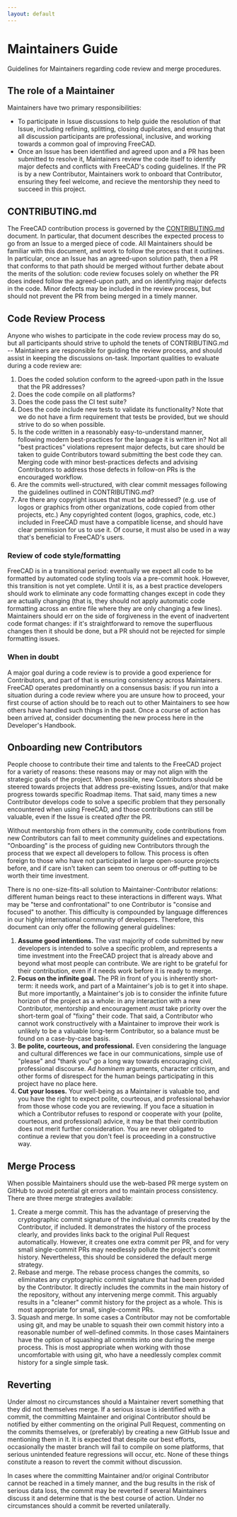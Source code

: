 ```yaml
---
layout: default
---
```


# Maintainers Guide

Guidelines for Maintainers regarding code review and merge procedures.


## The role of a Maintainer

Maintainers have two primary responsibilities:
 - To participate in Issue discussions to help guide the resolution of that Issue, including refining, splitting, closing duplicates, and ensuring that all discussion participants are professional, inclusive, and working towards a common goal of improving FreeCAD.
 - Once an Issue has been identified and agreed upon and a PR has been submitted to resolve it, Maintainers review the code itself to identify major defects and conflicts with FreeCAD's coding guidelines. If the PR is by a new Contributor, Maintainers work to onboard that Contributor, ensuring they feel welcome, and recieve the mentorship they need to succeed in this project.

## CONTRIBUTING.md

The FreeCAD contribution process is governed by the [CONTRIBUTING.md](https://github.com/FreeCAD/FreeCAD/blob/master/CONTRIBUTING.md) document. In particular, that document describes the expected process to go from an Issue to a merged piece of code. All Maintainers should be familiar with this document, and work to follow the process that it outlines. In particular, once an Issue has an agreed-upon solution path, then a PR that conforms to that path should be merged without further debate about the merits of the solution: code review focuses solely on whether the PR does indeed follow the agreed-upon path, and on identifying major defects in the code. Minor defects may be included in the review process, but should not prevent the PR from being merged in a timely manner.

## Code Review Process

Anyone who wishes to participate in the code review process may do so, but all participants should strive to uphold the tenets of CONTRIBUTING.md -- Maintainers are responsible for guiding the review process, and should assist in keeping the discussions on-task. Important qualities to evaluate during a code review are:
1. Does the coded solution conform to the agreed-upon path in the Issue that the PR addresses?
2. Does the code compile on all platforms?
3. Does the code pass the CI test suite?
4. Does the code include new tests to validate its functionality? Note that we do not have a firm requirement that tests be provided, but we should strive to do so when possible.
5. Is the code written in a reasonably easy-to-understand manner, following modern best-practices for the language it is written in? Not all "best practices" violations represent major defects, but care should be taken to guide Contributors toward submitting the best code they can. Merging code with minor best-practices defects and advising Contributors to address those defects in follow-on PRs is the encouraged workflow.
6. Are the commits well-structured, with clear commit messages following the guidelines outlined in CONTRIBUTING.md?
7. Are there any copyright issues that must be addressed? (e.g. use of logos or graphics from other organizations, code copied from other projects, etc.) Any copyrighted content (logos, graphics, code, etc.) included in FreeCAD must have a compatible license, and should have clear permission for us to use it. Of course, it must also be used in a way that's beneficial to FreeCAD's users.

### Review of code style/formatting

FreeCAD is in a transitional period: eventually we expect all code to be formatted by automated code styling tools via a pre-commit hook. However, this transition is not yet complete. Until it is, as a best practice developers should work to eliminate any code formatting changes except in code they are actually changing (that is, they should not apply automatic code formatting across an entire file where they are only changing a few lines). Maintainers should err on the side of forgiveness in the event of inadvertent code format changes: if it's straightforward to remove the superfluous changes then it should be done, but a PR should not be rejected for simple formatting issues.

### When in doubt

A major goal during a code review is to provide a good experience for Contributors, and part of that is ensuring consistency across Maintainers. FreeCAD operates predominantly on a consensus basis: if you run into a situation during a code review where you are unsure how to proceed, your first course of action should be to reach out to other Maintainers to see how others have handled such things in the past. Once a course of action has been arrived at, consider documenting the new process here in the Developer's Handbook.

## Onboarding new Contributors

People choose to contribute their time and talents to the FreeCAD project for a variety of reasons: these reasons may or may not align with the strategic goals of the project. When possible, new Contributors should be steered towards projects that address pre-existing Issues, and/or that make progress towards specific Roadmap items. That said, many times a new Contributor develops code to solve a specific problem that they personally encountered when using FreeCAD, and those contributions can still be valuable, even if the Issue is created _after_ the PR.

Without mentorship from others in the community, code contributions from new Contributors can fail to meet community guidelines and expectations. "Onboarding" is the process of guiding new Contributors through the process that we expect all developers to follow. This process is often foreign to those who have not participated in large open-source projects before, and if care isn't taken can seem too onerous or off-putting to be worth their time investment.

There is no one-size-fits-all solution to Maintainer-Contributor relations: different human beings react to these interactions in different ways. What may be "terse and confrontational" to one Contributor is "consise and focused" to another. This difficulty is compounded by language differences in our highly international community of developers. Therefore, this document can only offer the following general guidelines:

1. **Assume good intentions.** The vast majority of code submitted by new developers is intended to solve a specific problem, and represents a time investment into the FreeCAD project that is already above and beyond what most people can contribute. We are right to be grateful for their contribution, even if it needs work before it is ready to merge.
2. **Focus on the infinite goal.** The PR in front of you is inherently short-term: it needs work, and part of a Maintainer's job is to get it into shape. But more importantly, a Maintainer's job is to consider the infinite future horizon of the project as a whole: in any interaction with a new Contributor, mentorship and encouragement _must_ take priority over the short-term goal of "fixing" their code. That said, a Contributor who cannot work constructively with a Maintainer to improve their work is unlikely to be a valuable long-term Contributor, so a balance must be found on a case-by-case basis.
3. **Be polite, courteous, and professional.** Even considering the language and cultural differences we face in our communications, simple use of "please" and "thank you" go a long way towards encouraging civil, professional discourse. *Ad hominem* arguments, character criticism, and other forms of disrespect for the human beings participating in this project have no place here.
4. **Cut your losses.** Your well-being as a Maintainer is valuable too, and you have the right to expect polite, courteous, and professional behavior from those whose code you are reviewing. If you face a situation in which a Contributor refuses to respond or cooperate with your (polite, courteous, and professional) advice, it may be that their contribution does not merit further consideration. You are never obligated to continue a review that you don't feel is proceeding in a constructive way.

## Merge Process

When possible Maintainers should use the web-based PR merge system on GitHub to avoid potential git errors and to maintain process consistency. There are three merge strategies available:
1. Create a merge commit. This has the advantage of preserving the cryptographic commit signature of the individual commits created by the Contributor, if included. It demonstrates the history of the process clearly, and provides links back to the original Pull Request automatically. However, it creates one extra commit per PR, and for very small single-commit PRs may needlessly pollute the project's commit history. Nevertheless, this should be considered the default merge strategy.
2. Rebase and merge. The rebase process changes the commits, so eliminates any cryptographic commit signature that had been provided by the Contributor. It directly includes the commits in the main history of the repository, without any intervening merge commit. This arguably results in a "cleaner" commit history for the project as a whole. This is most appropriate for small, single-commit PRs.
3. Squash and merge. In some cases a Contributor may not be comfortable using git, and may be unable to squash their own commit history into a reasonable number of well-defined commits. In those cases Maintainers have the option of squashing all commits into one during the merge process. This is most appropriate when working with those uncomfortable with using git, who have a needlessly complex commit history for a single simple task.

## Reverting

Under almost no circumstances should a Maintainer revert something that they did not themselves merge. If a serious issue is identified with a commit, the committing Maintainer and original Contributor should be notified by either commenting on the original Pull Request, commenting on the commits themselves, or (preferably) by creating a new GitHub Issue and mentioning them in it. It is expected that despite our best efforts, occasionally the master branch will fail to compile on some platforms, that serious unintended feature regressions will occur, etc. None of these things constitute a reason to revert the commit without discussion.

In cases where the committing Maintainer and/or original Contributor cannot be reached in a timely manner, and the bug results in the risk of serious data loss, the commit may be reverted if several Maintainers discuss it and determine that is the best course of action. Under no circumstances should a commit be reverted unilaterally.
